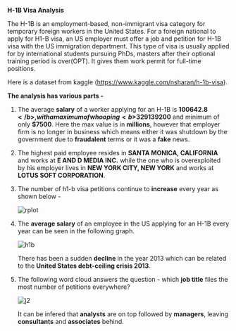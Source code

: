 <b>H-1B Visa Analysis</b>

The H-1B is an employment-based, non-immigrant visa category for temporary foreign workers in the United States. For a foreign national to apply for H1-B visa, an US employer must offer a job and petition for H-1B visa with the US immigration department. This type of visa is usually applied for by international students pursuing PhDs, masters after their optional training period is over(OPT). It gives them work permit for full-time positions.

Here is a dataset from kaggle (https://www.kaggle.com/nsharan/h-1b-visa).

<b>The analysis has various parts - </b>
1. The average <b>salary</b> of a worker applying for an H-1B is <b>$100642.8</b>, with a maximum of whooping <b>$329139200</b> and minimum of only <b>$7500</b>.
Here the max value is in <b>millions</b>, however that employer firm is no longer in business which means either it was shutdown by the government due to <b>fraudalent</b> terms or it was a <b>fake</b> news.

2. The highest paid employee resides in <b>SANTA MONICA, CALIFORNIA</b> and works at <b>E AND D MEDIA INC.</b> while the one who is overexploited by his employer lives in <b>NEW YORK CITY, NEW YORK</b> and works at <b>LOTUS SOFT CORPORATION</b>.

3. The number of h1-b visa petitions continue to <b>increase</b> every year as shown below - <br>
    
    ![rplot](https://user-images.githubusercontent.com/16416130/34456500-a4e5c1d8-edbd-11e7-9648-109d1254abf7.png)<br>

4. The <b>average salary</b> of an employee in the US applying for an H-1B every year can be seen in the following graph.<br>

    ![h1b](https://user-images.githubusercontent.com/16416130/34522320-0f420300-f0b8-11e7-9f52-bf8933ebe8c4.png)

    There has been a sudden <b>decline</b> in the year 2013 which can be related to the <b>United States debt-ceiling crisis 2013</b>.

5. The following word cloud answers the question - which <b>job title</b> files the most number of petitions everywhere?

    ![j2](https://user-images.githubusercontent.com/16416130/34578657-cf9e30b2-f1ab-11e7-8c1f-0940fbfcca1d.png)
    
    It can be infered that <b>analysts</b> are on top followed by <b>managers</b>, leaving <b>consultants</b> and <b>associates</b> behind.
